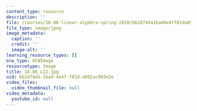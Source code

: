 ```yaml
---
content_type: resource
description: ''
file: /courses/18-06-linear-algebra-spring-2010/bb2d74da1bad4e4ff81da092ac903e2e_18.06_L22.jpg
file_type: image/jpeg
image_metadata:
  caption: ''
  credit: ''
  image-alt: ''
learning_resource_types: []
ocw_type: OCWImage
resourcetype: Image
title: 18.06_L22.jpg
uid: bb2d74da-1bad-4e4f-f81d-a092ac903e2e
video_files:
  video_thumbnail_file: null
video_metadata:
  youtube_id: null
---
```

